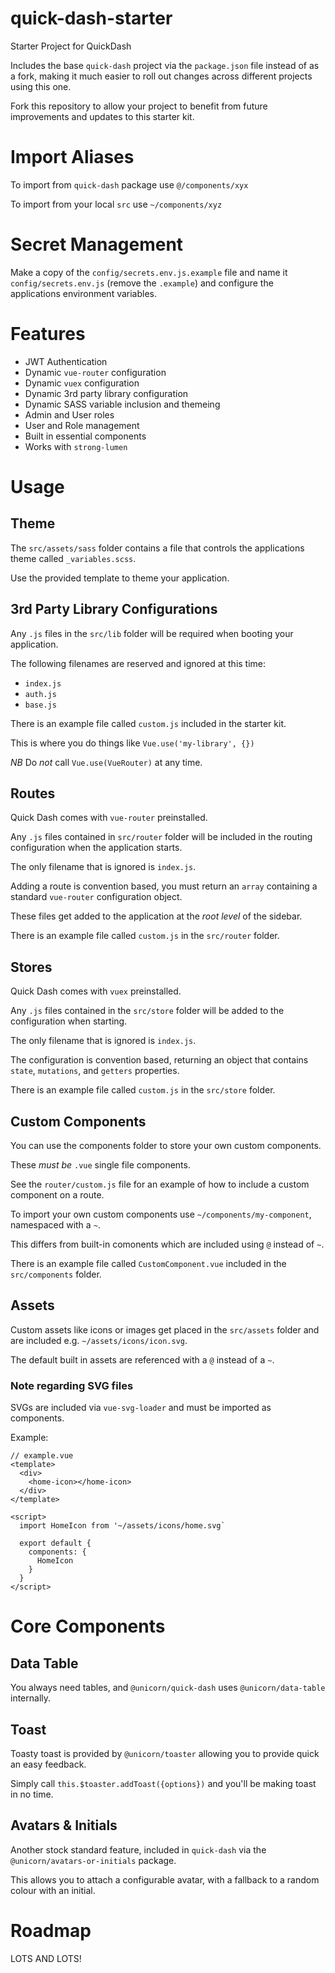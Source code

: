 # quick-dash-starter

Starter Project for QuickDash

Includes the base `quick-dash` project via the `package.json`
file instead of as a fork, making it much easier to roll out
changes across different projects using this one.

Fork this repository to allow your project to benefit from future
improvements and updates to this starter kit.

# Import Aliases

To import from `quick-dash` package use `@/components/xyx`

To import from your local `src` use `~/components/xyz`

# Secret Management

Make a copy of the `config/secrets.env.js.example` file and name
it `config/secrets.env.js` (remove the `.example`) and configure
the applications environment variables.

# Features

* JWT Authentication
* Dynamic `vue-router` configuration
* Dynamic `vuex` configuration
* Dynamic 3rd party library configuration
* Dynamic SASS variable inclusion and themeing
* Admin and User roles
* User and Role management
* Built in essential components
* Works with `strong-lumen`

# Usage

## Theme

The `src/assets/sass` folder contains a file that controls the
applications theme called `_variables.scss`.

Use the provided template to theme your application.

## 3rd Party Library Configurations

Any `.js` files in the `src/lib` folder will be required when
booting your application.

The following filenames are reserved and ignored at this time:

- `index.js`
- `auth.js`
- `base.js`

There is an example file called `custom.js` included in the
starter kit.

This is where you do things like `Vue.use('my-library', {})`

*NB* Do _not_ call `Vue.use(VueRouter)` at any time.

## Routes

Quick Dash comes with `vue-router` preinstalled.

Any `.js` files contained in `src/router` folder will be included
in the routing configuration when the application starts.

The only filename that is ignored is `index.js`.

Adding a route is convention based, you must return an `array`
containing a standard `vue-router` configuration object.

These files get added to the application at the _root level_ of the
sidebar.

There is an example file called `custom.js` in the `src/router`
folder.

## Stores

Quick Dash comes with `vuex` preinstalled.

Any `.js` files contained in the `src/store` folder will be added
to the configuration when starting.

The only filename that is ignored is `index.js`.

The configuration is convention based, returning an object that
contains `state`, `mutations`, and `getters` properties.

There is an example file called `custom.js` in the `src/store`
folder.

## Custom Components

You can use the components folder to store your own custom
components.

These *must be* `.vue` single file components.

See the `router/custom.js` file for an example of how to include
a custom component on a route.

To import your own custom components use `~/components/my-component`, namespaced with a `~`.

This differs from built-in comonents which are included using `@`
instead of `~`.

There is an example file called `CustomComponent.vue` included in
the `src/components` folder.

## Assets

Custom assets like icons or images get placed in the `src/assets`
folder and are included e.g. `~/assets/icons/icon.svg`.

The default built in assets are referenced with a `@` instead of
a `~`.

### Note regarding SVG files

SVGs are included via `vue-svg-loader` and must be imported as
components.

Example:

```
// example.vue
<template>
  <div>
    <home-icon></home-icon>
  </div>
</template>

<script>
  import HomeIcon from '~/assets/icons/home.svg`

  export default {
    components: {
      HomeIcon
    }
  }
</script>
```

# Core Components

## Data Table

You always need tables, and `@unicorn/quick-dash` uses
`@unicorn/data-table` internally.

## Toast

Toasty toast is provided by `@unicorn/toaster` allowing you to
provide quick an easy feedback.

Simply call `this.$toaster.addToast({options})` and you'll be
making toast in no time.

## Avatars & Initials

Another stock standard feature, included in `quick-dash` via the
`@unicorn/avatars-or-initials` package.

This allows you to attach a configurable avatar, with a fallback
to a random colour with an initial.

# Roadmap

LOTS AND LOTS!
